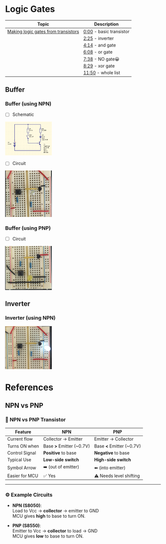 # Logic Gates

| Topic | Description |
|-|-|
| [Making logic gates from transistors](https://www.youtube.com/watch?v=sTu3LwpF6XI) | [0:00](https://www.youtube.com/watch?v=sTu3LwpF6XI) - basic transistor |
| | [2:25](https://www.youtube.com/watch?v=sTu3LwpF6XI&t=145s) - inverter |
| | [4:14](https://www.youtube.com/watch?v=sTu3LwpF6XI&t=254s)  - and gate |
| | [6:08](https://www.youtube.com/watch?v=sTu3LwpF6XI&t=368s)  - or gate |
| | [7:38](https://www.youtube.com/watch?v=sTu3LwpF6XI&t=458s)  - NO gate😀 |
| | [8:29](https://www.youtube.com/watch?v=sTu3LwpF6XI&t=509s)  - xor gate |
| | [11:50](https://www.youtube.com/watch?v=sTu3LwpF6XI&t=710s)  - whole list |


## Buffer

### Buffer (using NPN)

- [ ] Schematic

<img src=images/s8050_bjt_switch.png width='30%' height='30%' > </img>

- [ ] Circuit

<img src=images/npn_circuit.png width='30%' height='30%' > </img>

### Buffer (using PNP)

- [ ] Circuit

<img src=images/pnp_circuit.png width='30%' height='30%' > </img>



## Inverter

### Inverter (using NPN)

<img src=images/npn_circuit2.png width='30%' height='30%' > </img>

# References

## NPN vs PNP

### 🔄 **NPN vs PNP Transistor**

| Feature          | **NPN**                        | **PNP**                        |
|------------------|--------------------------------|--------------------------------|
| Current flow     | Collector → Emitter            | Emitter → Collector            |
| Turns ON when    | Base **>** Emitter (~0.7V)     | Base **<** Emitter (~0.7V)     |
| Control Signal   | **Positive** to base           | **Negative** to base           |
| Typical Use      | **Low-side switch**            | **High-side switch**           |
| Symbol Arrow     | ➡️ (out of emitter)             | ⬅ (into emitter)               |
| Easier for MCU   | ✅ Yes                          | ⚠️ Needs level shifting         |

---

### ⚙️ Example Circuits

- **NPN (S8050)**:  
  Load to Vcc → **collector** → emitter to GND  
  MCU gives **high** to base to turn ON.

- **PNP (S8550)**:  
  Emitter to Vcc → **collector** to load → GND  
  MCU gives **low** to base to turn ON.


